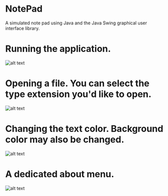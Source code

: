 # NotePad

A simulated note pad using Java and the Java Swing graphical user interface library. 

# Running the application.
![alt text](https://i.imgur.com/MoXPz2c.png)

# Opening a file. You can select the type extension you'd like to open.
![alt text](https://i.imgur.com/xMLYodN.png)

# Changing the text color. Background color may also be changed.
![alt text](https://i.imgur.com/FY4lcyF.png)

# A dedicated about menu.
![alt text](https://i.imgur.com/nzKspqK.png)

